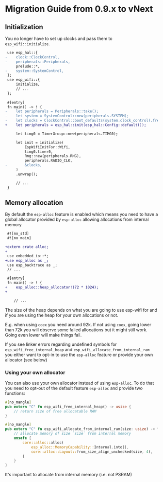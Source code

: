 # Migration Guide from 0.9.x to vNext

## Initialization

You no longer have to set up clocks and pass them to `esp_wifi::initialize`.

```diff
 use esp_hal::{
-    clock::ClockControl,
-    peripherals::Peripherals,
     prelude::*,
-    system::SystemControl,
 };
 use esp_wifi::{
     initialize,
     // ...
 };
 
 #[entry]
 fn main() -> ! {
-    let peripherals = Peripherals::take();
-    let system = SystemControl::new(peripherals.SYSTEM);
-    let clocks = ClockControl::boot_defaults(system.clock_control).freeze();
+    let peripherals = esp_hal::init(esp_hal::Config::default());

     let timg0 = TimerGroup::new(peripherals.TIMG0);

     let init = initialize(
         EspWifiInitFor::Wifi,
         timg0.timer0,
         Rng::new(peripherals.RNG),
         peripherals.RADIO_CLK,
-        &clocks,
     )
     .unwrap();

     // ...
 }
```

## Memory allocation

By default the `esp-alloc` feature is enabled which means you need to have a global allocator provided by `esp-alloc` allowing allocations from internal memory

```diff
 #![no_std]
 #![no_main]

+extern crate alloc;
+
 use embedded_io::*;
+use esp_alloc as _;
 use esp_backtrace as _;
 // ...

 #[entry]
 fn main() -> ! {
+    esp_alloc::heap_allocator!(72 * 1024);
+

    // ...
```

The size of the heap depends on what you are going to use esp-wifi for and if you are using the heap for your own allocations or not.

E.g. when using `coex` you need around 92k. If not using `coex`, going lower than 72k you will observe some failed allocations but it might still work. Going even lower will make things fail.

If you see linker errors regarding undefined symbols for `esp_wifi_free_internal_heap` and `esp_wifi_allocate_from_internal_ram` you either want to opt-in to use the `esp-alloc` feature 
or provide your own allocator (see below)

### Using your own allocator

You can also use your own allocator instead of using `esp-alloc`. To do that you need to opt-out of the default feature `esp-alloc` and provide two functions:

```rust
#[no_mangle]
pub extern "C" fn esp_wifi_free_internal_heap() -> usize {
    // return size of free allocatable RAM
}

#[no_mangle]
pub extern "C" fn esp_wifi_allocate_from_internal_ram(size: usize) -> *mut u8 {
    // allocate memory of size `size` from internal memory
    unsafe {
        core::alloc::alloc(
            esp_alloc::MemoryCapability::Internal.into(),
            core::alloc::Layout::from_size_align_unchecked(size, 4),
        )
    }
}
```

It's important to allocate from internal memory (i.e. not PSRAM)

